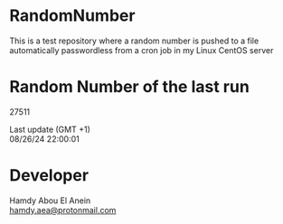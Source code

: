 # RandomNumber    
This is a test repository where a random number is pushed to a file automatically passwordless from a cron job in my Linux CentOS server    
# Random Number of the last run   
27511
      
Last update (GMT +1)    
08/26/24 22:00:01
# Developer    
Hamdy Abou El Anein   
hamdy.aea@protonmail.com
